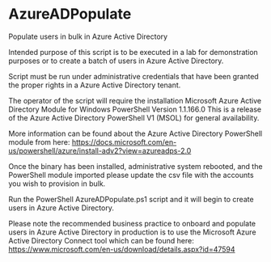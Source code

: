 # AzureADPopulate
Populate users in bulk in Azure Active Directory

Intended purpose of this script is to be executed in a lab for demonstration purposes or to create a batch of users in Azure Active Directory.

Script must be run under administrative credentials that have been granted the proper rights in a Azure Active Directory tenant.

The operator of the script will require the installation Microsoft Azure Active Directory Module for Windows PowerShell Version 1.1.166.0
This is a release of the Azure Active Directory PowerShell V1 (MSOL) for general availability.

More information can be found about the Azure Active Directory PowerShell module from here: https://docs.microsoft.com/en-us/powershell/azure/install-adv2?view=azureadps-2.0 

Once the binary has been installed, administrative system rebooted, and the PowerShell module imported please update the csv file with the accounts you wish to provision in bulk.

Run the PowerShell AzureADPopulate.ps1 script and it will begin to create users in Azure Active Directory.

Please note the recommended business practice to onboard and populate users in Azure Active Directory in production is to use the Microsoft Azure Active Directory Connect tool which can be found here: https://www.microsoft.com/en-us/download/details.aspx?id=47594

